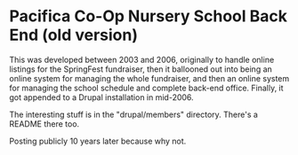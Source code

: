 Pacifica Co-Op Nursery School Back End (old version)
====================================================


This was developed between 2003 and 2006, originally to handle online listings for the SpringFest fundraiser, then it ballooned out into being an online system for managing the whole fundraiser, and then an online system for managing the school schedule and complete back-end office. Finally, it got appended to a Drupal installation in mid-2006.

The interesting stuff is in the "drupal/members" directory. There's a README there too.

Posting publicly 10 years later because why not.
